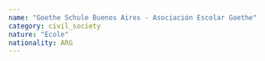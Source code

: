 ```yaml
---
name: "Goethe Schule Buenos Aires - Asociación Escolar Goethe"
category: civil_society
nature: "Ecole"
nationality: ARG
---
```

    